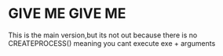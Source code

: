 # GIVE ME GIVE ME

This is the main version,but its not out because there is no CREATEPROCESS() meaning you cant execute exe + arguments
